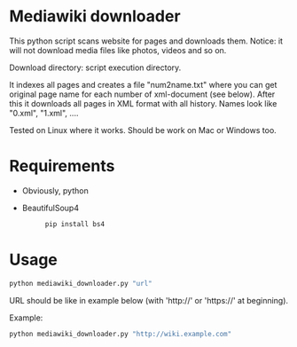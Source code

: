 # Mediawiki downloader

This python script scans website for pages and downloads them. Notice: it will not download media files like photos, videos and so on.

Download directory: script execution directory.

It indexes all pages and creates a file "num2name.txt" where you can get original page name for each number of xml-document (see below).
After this it downloads all pages in XML format with all history. Names look like "0.xml", "1.xml", ....

Tested on Linux where it works. Should be work on Mac or Windows too.

# Requirements

* Obviously, python

* BeautifulSoup4

```bash
         pip install bs4
```

# Usage

```bash
python mediawiki_downloader.py "url"
```

URL should be like in example below (with 'http://' or 'https://' at beginning).

Example:

```bash
python mediawiki_downloader.py "http://wiki.example.com"
```
